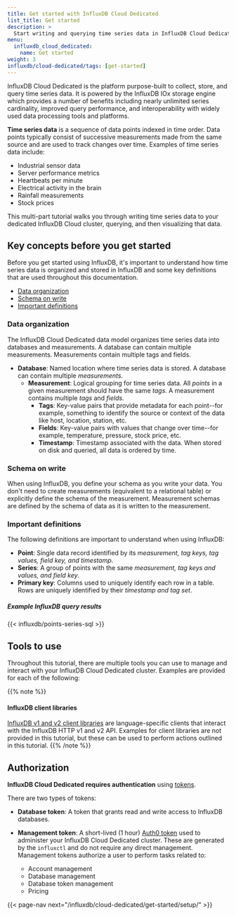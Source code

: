 ```yaml
---
title: Get started with InfluxDB Cloud Dedicated
list_title: Get started
description: >
  Start writing and querying time series data in InfluxDB Cloud Dedicated.
menu:
  influxdb_cloud_dedicated:
    name: Get started
weight: 3
influxdb/cloud-dedicated/tags: [get-started]
---
```


InfluxDB Cloud Dedicated is the platform purpose-built to collect, store, and
query time series data.
It is powered by the InfluxDB IOx storage engine which provides a number of
benefits including nearly unlimited series cardinality, improved query performance,
and interoperability with widely used data processing tools and platforms.

**Time series data** is a sequence of data points indexed in time order.
Data points typically consist of successive measurements made from the same
source and are used to track changes over time.
Examples of time series data include:

- Industrial sensor data
- Server performance metrics
- Heartbeats per minute
- Electrical activity in the brain
- Rainfall measurements
- Stock prices

This multi-part tutorial walks you through writing time series data to
your dedicated InfluxDB Cloud cluster, querying, and then visualizing that data.

## Key concepts before you get started

Before you get started using InfluxDB, it's important to understand how time series
data is organized and stored in InfluxDB and some key definitions that are used
throughout this documentation.

- [Data organization](#data-organization)
- [Schema on write](#schema-on-write)
- [Important definitions](#important-definitions)

### Data organization

The InfluxDB Cloud Dedicated data model organizes time series data into databases
and measurements. A database can contain multiple measurements.
Measurements contain multiple tags and fields.

- **Database**: Named location where time series data is stored.
  A database can contain multiple _measurements_.
  - **Measurement**: Logical grouping for time series data.
    All _points_ in a given measurement should have the same _tags_.
    A measurement contains multiple _tags_ and _fields_.
      - **Tags**: Key-value pairs that provide metadata for each point--for example,
        something to identify the source or context of the data like host,
        location, station, etc.
      - **Fields**: Key-value pairs with values that change over time--for example,
        temperature, pressure, stock price, etc.
      - **Timestamp**: Timestamp associated with the data.
        When stored on disk and queried, all data is ordered by time.

### Schema on write

When using InfluxDB, you define your schema as you write your data.
You don't need to create measurements (equivalent to a relational table) or
explicitly define the schema of the measurement.
Measurement schemas are defined by the schema of data as it is written to the measurement.

### Important definitions

The following definitions are important to understand when using InfluxDB:

- **Point**: Single data record identified by its _measurement, tag keys, tag values, field key, and timestamp_.
- **Series**: A group of points with the same _measurement, tag keys and values, and field key_.
- **Primary key**: Columns used to uniquely identify each row in a table.
  Rows are uniquely identified by their _timestamp and tag set_.

##### Example InfluxDB query results

{{< influxdb/points-series-sql >}}

## Tools to use

Throughout this tutorial, there are multiple tools you can use to manage and
interact with your InfluxDB Cloud Dedicated cluster.
Examples are provided for each of the following:

<!-- TODO: Define tooling  -->

{{% note %}}
#### InfluxDB client libraries

[InfluxDB v1 and v2 client libraries](/influxdb/cloud/api-guide/client-libraries/)
are language-specific clients that interact with the InfluxDB HTTP v1 and v2 API.
Examples for client libraries are not provided in this tutorial, but these can
be used to perform actions outlined in this tutorial.
{{% /note %}}

## Authorization

**InfluxDB Cloud Dedicated requires authentication** using
[tokens](/influxdb/cloud-dedicated/security/tokens/).

There are two types of tokens:

- **Database token**: A token that grants read and write access to InfluxDB
  databases.
- **Management token**: A short-lived (1 hour) [Auth0 token](#) used to
  administer your InfluxDB Cloud Dedicated cluster.
  These are generated by the `influxctl` and do not require any direct management.
  Management tokens authorize a user to perform tasks related to:
  
  - Account management
  - Database management
  - Database token management
  - Pricing
  <!-- - Infrastructure management -->

{{< page-nav next="/influxdb/cloud-dedicated/get-started/setup/" >}}
